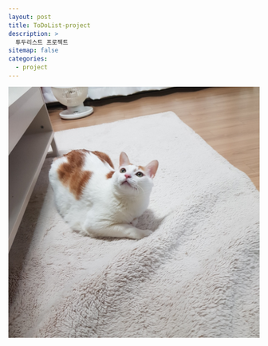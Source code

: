 ```yaml
---
layout: post
title: ToDoList-project
description: >
  투두리스트 프로젝트
sitemap: false
categories:
  - project
---
```


<a href="https://mangrang.github.io/mangrang/" target="_blank"><img src="/assets/img/blog/js/1.jpg"></a></div>



